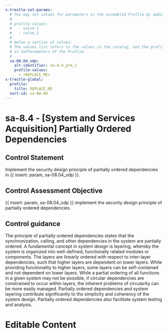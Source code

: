```yaml
---
x-trestle-set-params:
  # You may set values for parameters in the assembled Profile by adding
  #
  # profile-values:
  #   - value 1
  #   - value 2
  #
  # below a section of values:
  # The values list refers to the values in the catalog, and the profile-values represent values
  # in SetParameters of the Profile.
  #
  sa-08.04_odp:
    alt-identifier: sa-8.4_prm_1
    profile-values:
      - <REPLACE_ME>
x-trestle-global:
  profile:
    title: REPLACE_ME
  sort-id: sa-08.04
---
```


# sa-8.4 - \[System and Services Acquisition\] Partially Ordered Dependencies

## Control Statement

Implement the security design principle of partially ordered dependencies in {{ insert: param, sa-08.04_odp }}.

## Control Assessment Objective

{{ insert: param, sa-08.04_odp }} implement the security design principle of partially ordered dependencies.

## Control guidance

The principle of partially ordered dependencies states that the synchronization, calling, and other dependencies in the system are partially ordered. A fundamental concept in system design is layering, whereby the system is organized into well-defined, functionally related modules or components. The layers are linearly ordered with respect to inter-layer dependencies, such that higher layers are dependent on lower layers. While providing functionality to higher layers, some layers can be self-contained and not dependent on lower layers. While a partial ordering of all functions in a given system may not be possible, if circular dependencies are constrained to occur within layers, the inherent problems of circularity can be more easily managed. Partially ordered dependencies and system layering contribute significantly to the simplicity and coherency of the system design. Partially ordered dependencies also facilitate system testing and analysis.

# Editable Content

<!-- Make additions and edits below -->
<!-- The above represents the contents of the control as received by the profile, prior to additions. -->
<!-- If the profile makes additions to the control, they will appear below. -->
<!-- The above markdown may not be edited but you may edit the content below, and/or introduce new additions to be made by the profile. -->
<!-- If there is a yaml header at the top, parameter values may be edited. Use --set-parameters to incorporate the changes during assembly. -->
<!-- The content here will then replace what is in the profile for this control, after running profile-assemble. -->
<!-- The current profile has no added parts for this control, but you may add new ones here. -->
<!-- Each addition must have a heading either of the form ## Control my_addition_name -->
<!-- or ## Part a. (where the a. refers to one of the control statement labels.) -->
<!-- "## Control" parts are new parts added after the statement part. -->
<!-- "## Part" parts are new parts added into the top-level statement part with that label. -->
<!-- Subparts may be added with nested hash levels of the form ### My Subpart Name -->
<!-- underneath the parent ## Control or ## Part being added -->
<!-- See https://ibm.github.io/compliance-trestle/tutorials/ssp_profile_catalog_authoring/ssp_profile_catalog_authoring for guidance. -->
